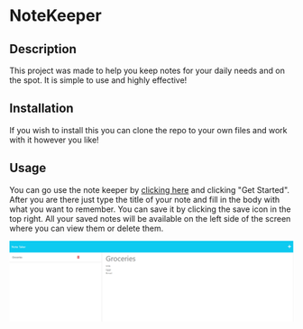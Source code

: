 # NoteKeeper

## Description

This project was made to help you keep notes for your daily needs and on the spot. It is simple to use and highly effective!

## Installation

If you wish to install this you can clone the repo to your own files and work with it however you like!

## Usage
You can go use the note keeper by [clicking here](https://notekeeper-11.herokuapp.com) and clicking "Get Started". After you are there just type the title of your note and fill in the body with what you want to remember. You can save it by clicking the save icon in the top right. All your saved notes will be available on the left side of the screen where you can view them or delete them.


![Notes](public/assets/images/Note.png)





